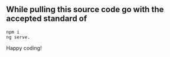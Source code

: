 ## While pulling this source code go with the accepted standard of
    npm i 
    ng serve.

Happy coding!
